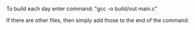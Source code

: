 To build each day enter command:
    "gcc -o build/out main.c"

If there are other files, then simply add those to the end of the command. 
